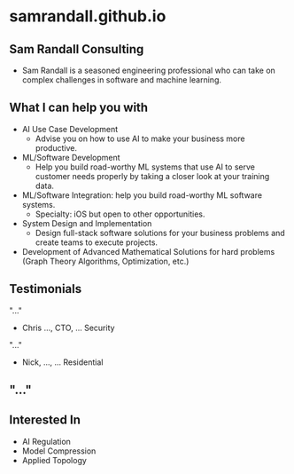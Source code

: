 # samrandall.github.io
## Sam Randall Consulting
- Sam Randall is a seasoned engineering professional who can take on complex challenges in software and machine learning. 

## What I can help you with
- AI Use Case Development
    - Advise you on how to use AI to make your business more productive.
- ML/Software Development
    - Help you build road-worthy ML systems that use AI to serve customer needs properly by taking a closer look at your training data.
- ML/Software Integration: help you build road-worthy ML software systems.
    - Specialty: iOS but open to other opportunities.
- System Design and Implementation
    - Design full-stack software solutions for your business problems and create teams to execute projects.
- Development of Advanced Mathematical Solutions for hard problems (Graph Theory Algorithms, Optimization, etc.)



## Testimonials

"..."
- Chris ..., CTO, ... Security

"..."
- Nick, ..., ... Residential

"..."
- 

## Interested In
- AI Regulation
- Model Compression
- Applied Topology



